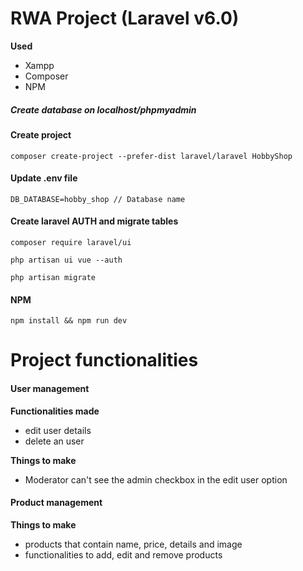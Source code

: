 # RWA Project (Laravel v6.0)

**Used**
- Xampp
- Composer
- NPM

##### Create database on localhost/phpmyadmin

#### Create project
`composer create-project --prefer-dist laravel/laravel HobbyShop`

#### Update .env file
`DB_DATABASE=hobby_shop // Database name`

#### Create laravel AUTH and migrate tables
`composer require laravel/ui`

`php artisan ui vue --auth`

`php artisan migrate`

#### NPM
`npm install && npm run dev`

# Project functionalities

#### User management
**Functionalities made**
- edit user details
- delete an user

**Things to make**
- Moderator can't see the admin checkbox in the edit user option

#### Product management
**Things to make**
- products that contain name, price, details and image
- functionalities to add, edit and remove products